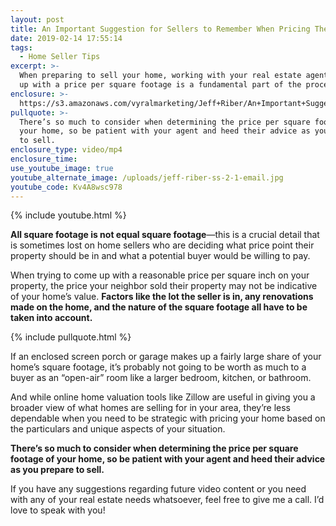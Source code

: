 ```yaml
---
layout: post
title: An Important Suggestion for Sellers to Remember When Pricing Their Home
date: 2019-02-14 17:55:14
tags:
  - Home Seller Tips
excerpt: >-
  When preparing to sell your home, working with your real estate agent to come
  up with a price per square footage is a fundamental part of the process.
enclosure: >-
  https://s3.amazonaws.com/vyralmarketing/Jeff+Riber/An+Important+Suggestion+for+Sellers+to+Remember+When+Pricing+Their+Home.mp4
pullquote: >-
  There’s so much to consider when determining the price per square footage of
  your home, so be patient with your agent and heed their advice as you prepare
  to sell.
enclosure_type: video/mp4
enclosure_time:
use_youtube_image: true
youtube_alternate_image: /uploads/jeff-riber-ss-2-1-email.jpg
youtube_code: Kv4A8wsc978
---
```


{% include youtube.html %}

**All square footage is not equal square footage**—this is a crucial detail that is sometimes lost on home sellers who are deciding what price point their property should be in and what a potential buyer would be willing to pay.

When trying to come up with a reasonable price per square inch on your property, the price your neighbor sold their property may not be indicative of your home’s value. **Factors like the lot the seller is in, any renovations made on the home, and the nature of the square footage all have to be taken into account.**

{% include pullquote.html %}

If an enclosed screen porch or garage makes up a fairly large share of your home’s square footage, it’s probably not going to be worth as much to a buyer as an “open-air” room like a larger bedroom, kitchen, or bathroom.

And while online home valuation tools like Zillow are useful in giving you a broader view of what homes are selling for in your area, they’re less dependable when you need to be strategic with pricing your home based on the particulars and unique aspects of your situation.

**There’s so much to consider when determining the price per square footage of your home, so be patient with your agent and heed their advice as you prepare to sell.**

If you have any suggestions regarding future video content or you need with any of your real estate needs whatsoever, feel free to give me a call. I’d love to speak with you!